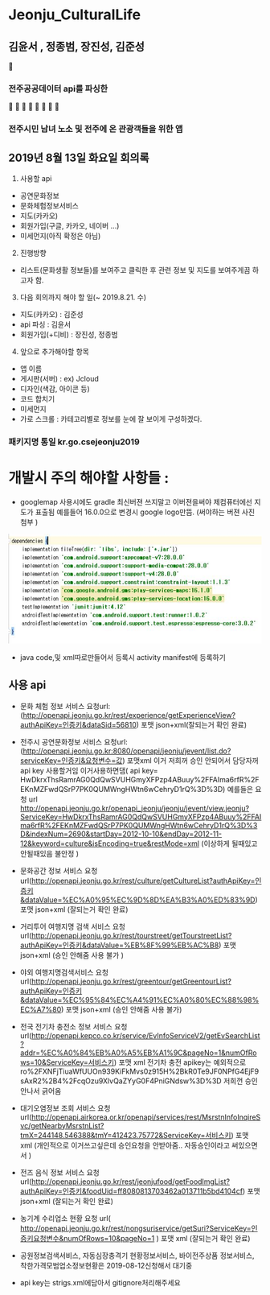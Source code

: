 

# Jeonju_CulturalLife
  
## 김윤서 , 정종범, 장진성, 김준성 
:book: 
### 전주공공데이터 api를 파싱한
👦 👧 👩 👨 👶 👵 👴 👱
### 전주시민 남녀 노소 및 전주에 온 관광객들을 위한 앱  


## 2019년 8월 13일 화요일 회의록

1. 사용할 api
- 공연문화정보
- 문화체험정보서비스
- 지도(카카오)
- 회원가입(구글, 카카오, 네이버 ...)
- 미세먼지(아직 확정은 아님)


2. 진행방향
- 리스트(문화생활 정보들)를 보여주고 클릭한 후 관련 정보 및 지도를 보여주게끔 하고자 함.


3. 다음 회의까지 해야 할 일(~ 2019.8.21. 수)
- 지도(카카오) : 김준성
- api 파싱 : 김윤서
- 회원가입(+디비) : 장진성, 정종범


4. 앞으로 추가해야할 항목
- 앱 이름
- 게시판(서버) : ex) Jcloud
- 디자인(색감, 아이콘 등)
- 코드 합치기
- 미세먼지
- 가로 스크롤 : 카테고리별로 정보를 눈에 잘 보이게 구성하겠다.

### 패키지명 통일 kr.go.csejeonju2019



# 개발시 주의 해야할 사항들 :
- googlemap 사용시에도 gradle 최신버젼 쓰지말고 이버젼을써야 제컴퓨터에선 지도가 표출됨 예를들어 16.0.0으로 변경시 google logo만뜸. (써야하는 버젼 사진 첨부 ) 

![gogglemap](./Etc/map.JPG)

- java code,및 xml따로만들어서 등록시 activity manifest에 등록하기 


## 사용 api
- 문화 체험 정보 서비스 요청url:(http://openapi.jeonju.go.kr/rest/experience/getExperienceView?authApiKey=인증키&dataSid=56810) 포맷 json+xml(잘되는거 확인 완료)
- 전주시 공연문화정보 서비스 요청url:(http://openapi.jeonju.go.kr:8080/openapi/jeonju/jevent/list.do?serviceKey=인증키&요청변수=값) 포맷xml 이거 저희꺼 승인 안되어서 담당자꺼 api key 사용할거임 이거사용하면댐( api key= HwDkrxThsRamrAG0QdQwSVUHGmyXFPzp4ABuuy%2FFAIma6rfR%2FEKnMZFwdQSrP7PK0QUMWngHWtn6wCehryD1rQ%3D%3D)
예를들은 요청 url http://openapi.jeonju.go.kr/openapi_jeonju/jeonju/jevent/view.jeonju?ServiceKey=HwDkrxThsRamrAG0QdQwSVUHGmyXFPzp4ABuuy%2FFAIma6rfR%2FEKnMZFwdQSrP7PK0QUMWngHWtn6wCehryD1rQ%3D%3D&indexNum=2690&startDay=2012-10-10&endDay=2012-11-12&keyword=culture&isEncoding=true&restMode=xml   (이상하게 될때있고 안될때있음 불안정 )


- 문화공간 정보 서비스 요청url(http://openapi.jeonju.go.kr/rest/culture/getCultureList?authApiKey=인증키&dataValue=%EC%A0%95%EC%9D%8D%EA%B3%A0%ED%83%9D) 포맷 json+xml (잘되는거 확인 완료)
- 거리투어 여행지명 검색 서비스 요청url(http://openapi.jeonju.go.kr/rest/tourstreet/getTourstreetList?authApiKey=인증키&dataValue=%EB%8F%99%EB%AC%B8) 포맷 json+xml (승인 안해줌 사용 불가 )
- 야외 여행지명검색서비스 요청url(http://openapi.jeonju.go.kr/rest/greentour/getGreentourList?authApiKey=인증키&dataValue=%EC%95%84%EC%A4%91%EC%A0%80%EC%88%98%EC%A7%80) 포맷 json+xml (승인 안해줌 사용 불가)
- 전국 전기차 충전소 정보 서비스 요청url(http://openapi.kepco.co.kr/service/EvInfoServiceV2/getEvSearchList?addr=%EC%A0%84%EB%A0%A5%EB%A1%9C&pageNo=1&numOfRows=10&ServiceKey=서비스키) 포맷 xml 전기차 충전 apikey는 예외적으로 ro%2FXNFjTiuaWfUUOn939KiFkMvs0z915H%2BkR0Te9JF0NPfG4EjF9sAxR2%2B4%2FcqOzu9XlvQaZYyG0F4PniGNdsw%3D%3D  저희껀 승인안나서 긁어옴 
- 대기오염정보 조회 서비스 요청url(http://openapi.airkorea.or.kr/openapi/services/rest/MsrstnInfoInqireSvc/getNearbyMsrstnList?tmX=244148.546388&tmY=412423.75772&ServiceKey=서비스키) 포맷 xml  (개인적으로 이거쓰고싶은데 승인요청을 안받아줌.. 자동승인이라고 써있으면서 )
- 전즈 음식 정보 서비스 요청 url(http://openapi.jeonju.go.kr/rest/jeonjufood/getFoodImgList?authApiKey=인증키&foodUid=ff8080813703462a013711b5bd4104cf) 포맷 json+xml  (잘되는거 확인 완료)
- 농기계 수리업소 현황 요청 url( http://openapi.jeonju.go.kr/rest/nongsuriservice/getSuri?ServiceKey=인증키요청변수&numOfRows=10&pageNo=1 ) 
포맷 xml (잘되는거 확인 완료)
- 공원정보검색서비스, 자동심장충격기 현황정보서비스, 바이전주상품 정보서비스, 착한가격모범업소정보현황은 2019-08-12신청해서 대기중
- api key는 strigs.xml에담아서 gitignore처리해주세요  
